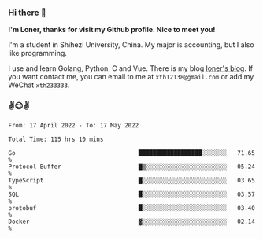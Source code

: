 ### Hi there 👋️

**I'm Loner, thanks for visit my Github profile. Nice to meet you!**

I'm a student in Shihezi University, China. My major is accounting, but I also like programming.

I use and learn Golang, Python, C and Vue. There is my blog [loner's blog](https://www.loner1024.top).  If you want contact me, you can email to me at `xth12138@gmail.com` or add my WeChat `xth233333`.

### ✌️😉✌️

<!--START_SECTION:waka-->

```text
From: 17 April 2022 - To: 17 May 2022

Total Time: 115 hrs 10 mins

Go                                   ██████████████████░░░░░░░   71.65 %
Protocol Buffer                      █▒░░░░░░░░░░░░░░░░░░░░░░░   05.24 %
TypeScript                           █░░░░░░░░░░░░░░░░░░░░░░░░   03.65 %
SQL                                  █░░░░░░░░░░░░░░░░░░░░░░░░   03.57 %
protobuf                             █░░░░░░░░░░░░░░░░░░░░░░░░   03.40 %
Docker                               ▓░░░░░░░░░░░░░░░░░░░░░░░░   02.14 %
```

<!--END_SECTION:waka-->



